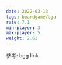 ```yaml
---
date: 2022-03-13
tags: boardgame/bga
rate: 7.1
min-player: 3
max-player: 5
weight: 2.62
---
```


參考: bgg link